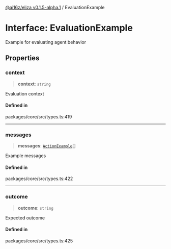 [@ai16z/eliza v0.1.5-alpha.1](../index.md) / EvaluationExample

# Interface: EvaluationExample

Example for evaluating agent behavior

## Properties

### context

> **context**: `string`

Evaluation context

#### Defined in

packages/core/src/types.ts:419

***

### messages

> **messages**: [`ActionExample`](ActionExample.md)[]

Example messages

#### Defined in

packages/core/src/types.ts:422

***

### outcome

> **outcome**: `string`

Expected outcome

#### Defined in

packages/core/src/types.ts:425
